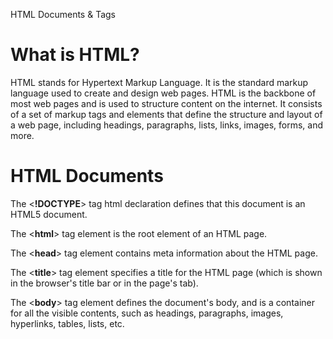 HTML Documents & Tags

<h1>What is HTML?</h1>
    <p>HTML stands for Hypertext Markup Language. It is the standard markup language used to create and design web pages. HTML is the backbone of most web pages and is used to structure content on the internet. It consists of a set of markup tags and elements that define the structure and layout of a web page, including headings, paragraphs, lists, links, images, forms, and more.</p>
 
 <h1>HTML Documents</h1>
 <p>The <<b>!DOCTYPE</b>> tag html declaration defines that this document is an HTML5 document.</p>
    <p>The <<b>html</b>> tag element is the root element of an HTML page.</p>
    <p>The <<b>head</b>> tag element contains meta information about the HTML page.</p> 
    <p>The <<b>title</b>> tag element specifies a title for the HTML page (which is shown in the browser's title bar or in the page's tab).</p>
    <p>The <<b>body</b>> tag element defines the document's body, and is a container for all the visible contents, such as headings, paragraphs, images, hyperlinks, tables, lists, etc.</p>

    



